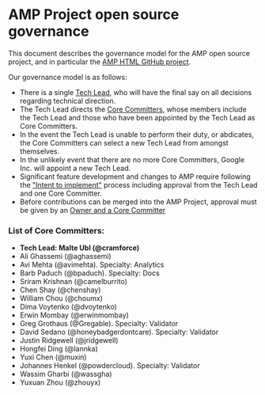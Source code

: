 # AMP Project open source governance

This document describes the governance model for the AMP open source project, and in particular the [AMP HTML GitHub project](https://github.com/ampproject/amphtml).

Our governance model is as follows:

* There is a single [Tech Lead](#list-of-core-committers), who will have the final say on all decisions regarding technical direction.
* The Tech Lead directs the [Core Committers](#list-of-core-committers), whose members include the Tech Lead and those who have been appointed by the Tech Lead as Core Committers.
* In the event the Tech Lead is unable to perform their duty, or abdicates, the Core Committers can select a new Tech Lead from amongst themselves.
* In the unlikely event that there are no more Core Committers, Google Inc. will appoint a new Tech Lead.
* Significant feature development and changes to AMP require following the ["Intent to implement"](./CONTRIBUTING.md#contributing-features) process including approval from the Tech Lead and one Core Committer.
* Before contributions can be merged into the AMP Project, approval must be given by an [Owner and a Core Committer](./contributing/owners-and-committers.md)

### List of Core Committers:

* **Tech Lead: Malte Ubl (@cramforce)**
* Ali Ghassemi (@aghassemi)
* Avi Mehta (@avimehta). Specialty: Analytics
* Barb Paduch (@bpaduch). Specialty: Docs
* Sriram Krishnan (@camelburrito)
* Chen Shay (@chenshay)
* William Chou (@choumx)
* Dima Voytenko (@dvoytenko)
* Erwin Mombay (@erwinmombay)
* Greg Grothaus (@Gregable). Specialty: Validator
* David Sedano (@honeybadgerdontcare). Specialty: Validator
* Justin Ridgewell (@jridgewell)
* Hongfei Ding (@lannka)
* Yuxi Chen (@muxin)
* Johannes Henkel (@powdercloud). Specialty: Validator
* Wassim Gharbi (@wassgha)
* Yuxuan Zhou (@zhouyx)
